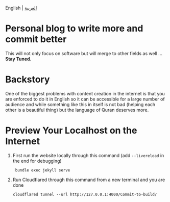 English | [العربية](https://github.com/MohamedAliRashad/The-Simple-Arabic-Theme/blob/main/README.AR.md)
# Personal blog to write more and commit better
This will not only focus on software but will merge to other fields as well ... **Stay Tuned**.

# Backstory
One of the biggest problems with content creation in the internet is that you are enforced to do it in English so it can be accessible for a large number of audience and while something like this in itself is not bad (helping each other is a beautiful thing) but the language of Quran deserves more.

# Preview Your Localhost on the Internet
1. First run the website locally through this command (add `--livereload` in the end for debugging)
   
        bundle exec jekyll serve

2. Run Cloudflared through this command from a new terminal and you are done
   
       cloudflared tunnel --url http://127.0.0.1:4000/Commit-to-build/
